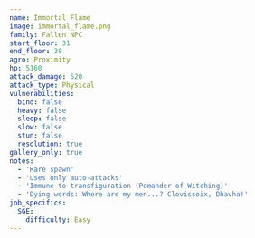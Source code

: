 ```yaml
---
name: Immortal Flame
image: immortal_flame.png
family: Fallen NPC
start_floor: 31
end_floor: 39
agro: Proximity
hp: 5160
attack_damage: 520
attack_type: Physical
vulnerabilities:
  bind: false
  heavy: false
  sleep: false
  slow: false
  stun: false
  resolution: true
gallery_only: true
notes:
  - 'Rare spawn'
  - 'Uses only auto-attacks'
  - 'Immune to transfiguration (Pomander of Witching)'
  - 'Dying words: Where are my men...? Clovissoix, Dhavha!'
job_specifics:
  SGE:
    difficulty: Easy
---
```

